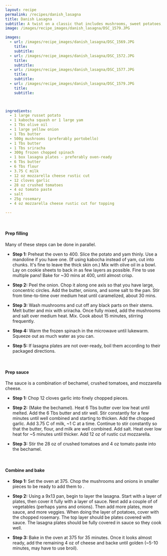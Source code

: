 ```yaml
---
layout: recipe 
permalink: /recipes/danish_lasagna
title: Danish Lasagna
subtitle: A twist on a classic that includes mushrooms, sweet potatoes, and béchamel.
image: /images/recipe_images/danish_lasagna/DSC_1579.JPG

images:
  - url: /images/recipe_images/danish_lasagna/DSC_1569.JPG
    title: 
    subtitle: 
  - url: /images/recipe_images/danish_lasagna/DSC_1572.JPG
    title: 
    subtitle: 
  - url: /images/recipe_images/danish_lasagna/DSC_1577.JPG
    title: 
    subtitle: 
  - url: /images/recipe_images/danish_lasagna/DSC_1579.JPG
    title: 
    subtitle: 


  
ingredients:
  - 1 large russet potato
  - 1 kabocha squash or 1 large yam
  - 1 Tbs olive oil
  - 1 large yellow onion
  - 1 Tbs butter
  - 500g mushrooms (preferably portobello)
  - 1 Tbs butter
  - 1 Tbs sriracha
  - 300g frozen chopped spinach
  - 1 box lasagna plates - preferably oven-ready
  - 6 Tbs butter
  - 6 Tbs flour
  - 3.75 C milk
  - 12 oz mozzarella cheese rustic cut
  - 12 cloves garlic
  - 28 oz crushed tomatoes
  - 4 oz tomato paste
  - salt
  - 25g rosemary
  - 4 oz mozzarella cheese rustic cut for topping

---
```

<br/>

#### Prep filling
Many of these steps can be done in parallel.

- **Step 1:** Preheat the oven to 400. Slice the potato and yam thinly. Use a mandoline if you have one. (If using kabocha instead of yam, cut into chunks. It's fine to leave the thick skin on.) Mix with olive oil in a bowl. Lay on cookie sheets to back in as few layers as possible. Fine to use multiple pans! Bake for ~30 mins at 400, until almost crisp.

- **Step 2:** Peel the onion. Chop it along one axis so that you have large, concentric circles. Add the butter, onions, and some salt to the pan. Stir from time-to-time over medium heat until caramelized, about 30 mins.

- **Step 3:** Wash mushrooms and cut off any black parts on their stems. Melt butter and mix with sriracha. Once fully mixed, add the mushrooms and salt over medium heat. Mix. Cook about 15 minutes, stirring frequently.

- **Step 4:** Warm the frozen spinach in the microwave until lukewarm. Squeeze out as much water as you can.

- **Step 5:** If lasagna plates are not over-ready, boil them according to their packaged directions.


<br/>

#### Prep sauce
The sauce is a combination of bechamel, crushed tomatoes, and mozzarella cheese.

- **Step 1:** Chop 12 cloves garlic into finely chopped pieces.

- **Step 2:** (Make the bechamel). Heat 6 Tbs butter over low heat until melted. Add the 6 Tbs butter and stir well. Stir constantly for a few minutes until well combined and starting to thicken. Add the chopped garlic. Add 3.75 C of milk, ~1 C at a time. Continue to stir constantly so that the butter, flour, and milk are well combined. Add salt. Heat over low heat for ~5 minutes until thicker. Add 12 oz of rustic cut mozzarella.

- **Step 3:** Stir the 28 oz of crushed tomatoes and 4 oz tomato paste into the bechamel.


<br/>

#### Combine and bake

- **Step 1:** Set the oven at 375. Chop the mushrooms and onions in smaller pieces to be ready to add them to .

- **Step 2:** Using a 9x13 pan, begin to layer the lasagna. Start with a layer of plates, then cover it fully with a layer of sauce. Next add a couple of of vegetables (perhaps yams and onions). Then add more plates, more sauce, and more veggies. When doing the layer of potatoes, cover with the chopped rosemary. The top layer should be plates covered with sauce. The lasagna plates should be fully covered in sauce so they cook well.

- **Step 3:** Bake in the oven at 375 for 35 minutes. Once it looks almost ready, add the remaining 4 oz of cheese and backe until golden (~5-10 minutes, may have to use broil).




  
  

